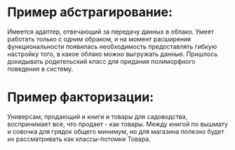 # Пример абстрагирование:

Имеется адаптер, отвечающий за передачу данных в облако. Умеет работать только с одним обраком,
и на момент расширения функциональности появилась необходимость предоставлять гибкую настройку
того, в какое облако можно выгружать данные. Пришлось докидывать родительский класс для придания полиморфного поведения в систему.

# Пример факторизации:

Универсам, продающий и книги и товары для садоводства, воспринимает все, что продает - как товары.
Между книгой по вышмату и совочка для грядок общего минимум, но для магазина полезно будет их
рассматривать как классы-потомки Товара.
